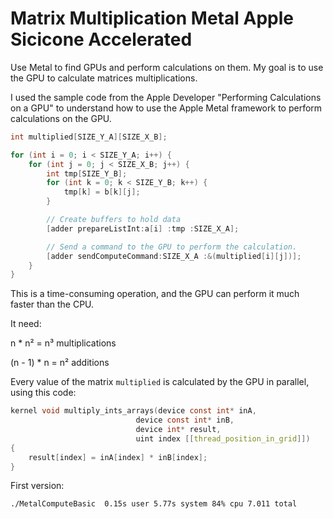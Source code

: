 # Matrix Multiplication Metal Apple Sicicone Accelerated

Use Metal to find GPUs and perform calculations on them.
My goal is to use the GPU to calculate matrices multiplications.

I used the sample code from the Apple Developer "Performing Calculations on a GPU" to understand how to use the Apple Metal framework to perform calculations on the GPU.

```c
int multiplied[SIZE_Y_A][SIZE_X_B];

for (int i = 0; i < SIZE_Y_A; i++) {
    for (int j = 0; j < SIZE_X_B; j++) {
        int tmp[SIZE_Y_B];
        for (int k = 0; k < SIZE_Y_B; k++) {
            tmp[k] = b[k][j];
        }

        // Create buffers to hold data
        [adder prepareListInt:a[i] :tmp :SIZE_X_A];

        // Send a command to the GPU to perform the calculation.
        [adder sendComputeCommand:SIZE_X_A :&(multiplied[i][j])];
    }
}
```

This is a time-consuming operation, and the GPU can perform it much faster than the CPU.

It need:

n \* n² = n³ multiplications

(n - 1) \* n = n² additions

Every value of the matrix `multiplied` is calculated by the GPU in parallel, using this code:

```c
kernel void multiply_ints_arrays(device const int* inA,
                            device const int* inB,
                            device int* result,
                            uint index [[thread_position_in_grid]])
{
    result[index] = inA[index] * inB[index];
}
```

First version:

```shell
./MetalComputeBasic  0.15s user 5.77s system 84% cpu 7.011 total
```

[MTLDevice]: https://developer.apple.com/documentation/metal/mtldevice
[MTLCreateSystemDefaultDevice]: https://developer.apple.com/documentation/metal/1433401-mtlcreatesystemdefaultdevice
[MTLResource]: https://developer.apple.com/documentation/metal/mtlresource
[MTLBuffer]: https://developer.apple.com/documentation/metal/mtlbuffer
[MTLResourceStorageModeShared]: https://developer.apple.com/documentation/metal/mtlresourceoptions/mtlresourcestoragemodeshared
[MTLComputePipelineState]: https://developer.apple.com/documentation/metal/mtlcomputepipelinestate
[maxTotalThreadsPerThreadgroup]: https://developer.apple.com/documentation/metal/mtlcomputepipelinestate/1414927-maxtotalthreadsperthreadgroup
[status]: https://developer.apple.com/documentation/metal/mtlcommandbuffer/1443048-status
[addCompletedHandler]: https://developer.apple.com/documentation/metal/mtlcommandbuffer/1442997-addcompletedhandler
[MTLLibrary]: https://developer.apple.com/documentation/metal/mtllibrary
[MTLFunction]: https://developer.apple.com/documentation/metal/mtlfunction
[HelloTriangle]: https://developer.apple.com/documentation/metal
